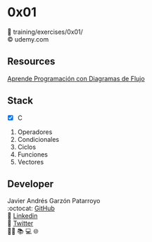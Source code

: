 # 0x01
:open_file_folder: training/exercises/0x01/  
:copyright: udemy.com

## Resources
[Aprende Programación con Diagramas de Flujo](https://www.udemy.com/course-dashboard-redirect/?course_id=675742)

## Stack
* [x] C
1. Operadores
2. Condicionales
3. Ciclos
4. Funciones
5. Vectores

## Developer
Javier Andrés Garzón Patarroyo  
:octocat: [GitHub](https://github.com/javierandresgp/)  
:link: [Linkedin](https://www.linkedin.com/in/javierandresgp/)  
:link: [Twitter](https://twitter.com/javierandresgp0)  
:man_technologist: :books: :computer: :globe_with_meridians:
